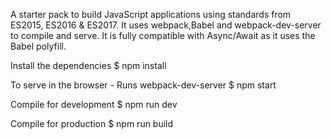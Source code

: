 A starter pack to build JavaScript applications using standards from ES2015, ES2016 & ES2017. It uses webpack,Babel and webpack-dev-server to compile and serve. It is fully compatible with Async/Await as it uses the Babel polyfill.

Install the dependencies
$ npm install

To serve in the browser - Runs webpack-dev-server
$ npm start

Compile for development
$ npm run dev

Compile for production
$ npm run build